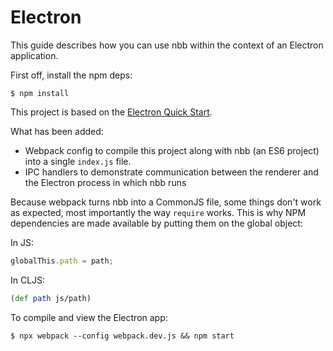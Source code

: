 # Electron

This guide describes how you can use nbb within the context of an Electron application.

First off, install the npm deps:

```
$ npm install
```

This project is based on the [Electron Quick Start](https://www.electronjs.org/docs/latest/tutorial/quick-start).

What has been added:

- Webpack config to compile this project along with nbb (an ES6 project) into a
  single `index.js` file.
- IPC handlers to demonstrate communication between the renderer and the
  Electron process in which nbb runs

Because webpack turns nbb into a CommonJS file, some things don't work as
expected, most importantly the way `require` works. This is why NPM dependencies are made available by putting them on the global object:

In JS:

``` javascript
globalThis.path = path;
```

In CLJS:

``` clojure
(def path js/path)
```

To compile and view the Electron app:

```
$ npx webpack --config webpack.dev.js && npm start
```

